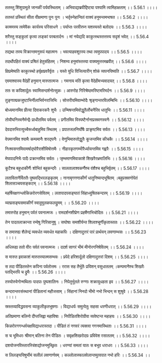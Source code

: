 ततस्तु शिंशुपामूले जानकीं पर्यवस्थिताम् ।
अभिवाद्याब्रवीद्दिष्ट्या पश्यामि त्वामिहाक्षताम् ।। 5.56.1 ।।।।

ततस्तं प्रस्थितं सीता वीक्षमाणा पुनः पुनः ।
भर्तृस्नेहान्वितं वाक्यं हनुमन्तमभाषत ।। 5.56.2 ।।।।

काममस्य त्वमेवैकः कार्यस्य परिसाधने ।
पर्याप्तः परवीरघ्न यशस्यस्ते बलोदयः ।। 5.56.3 ।।।।

शरैस्तु सङ्कुलां कृत्वा लङ्कां परबलार्दनः ।
मां नयेद्यदि काकुत्स्थस्तत्तस्य सदृशं भवेत् ।। 5.56.4 ।।।।

तद्यथा तस्य विक्रान्तमनुरूपं महात्मनः ।
भवत्याहवशूरस्य तथा त्वमुपपादय ।। 5.56.5 ।।।।

तदर्थोपहितं वाक्यं प्रश्रितं हेतुसंहितम् ।
निशम्य हनुमांस्तस्या वाक्यमुत्तरमब्रवीत् ।। 5.56.6 ।।।।

क्षिप्रमेष्यति काकुत्स्थो हर्यृक्षप्रवरैर्वृतः ।
यस्ते युधि विजित्यारीन् शोकं व्यपनयिष्यति ।। 5.56.7 ।।।।

एवमाश्वास्य वैदेहीं हनुमान् मारुतात्मजः ।
गमनाय मतिं कृत्वा वैदेहीमभ्यवादयत् ।। 5.56.8 ।।।।

ततः स कपिशार्दूलः स्वामिसन्दर्शनोत्सुकः ।
आरुरोह गिरिश्रेष्ठमरिष्टमरिमर्दनः ।। 5.56.9 ।।।।

तुङ्गपद्मकजुष्टाभिर्नीलाभिर्वनराजिभिः ।
सोत्तरीयमिवाम्भोदैः श्रृङ्गान्तरविलम्बिभिः ।। 5.56.10 ।।।।

बोध्यमानमिव प्रीत्या दिवाकरकरैः शुभैः ।
उन्मिषन्तमिवोद्धूतैर्लोचनैरिव धातुभिः ।। 5.56.11 ।।।।

तोयौघनिस्वनैर्मन्द्रैः प्राधीतमिव पर्वतम् ।
प्रगीतमिव विस्पष्टैर्नानाप्रस्रवणस्वनैः ।। 5.56.12 ।।।।

देवदारुभिरत्युच्चैरूर्ध्वबाहुमिव स्थितम् ।
प्रपातजलनिर्घोषैः प्राक्रृष्टमिव सर्वतः ।। 5.56.13 ।।।।

वेपमानमिव श्यामैः कम्पमानैः शरद्घनैः ।
वेणुभिमारुतोद्धूतैः कूजन्तमिव कीचकैः ।। 5.56.14 ।।।।

निःश्वसन्तमिवामर्षाद्घोरैराशीविषोत्तमैः ।
नीहारकृतगम्भीरैर्ध्यायन्तमिव गह्वरैः ।। 5.56.15 ।।।।

मेघपादनिभैः पादैः प्रक्रान्तमिव सर्वतः ।
जृम्भमाणमिवाकाशे शिखरैरभ्रमालिभिः ।। 5.56.16 ।।।।

कूटैश्च बहुधाकीर्णैः शोभितं बहुकन्दरैः ।
सालतालाश्वकर्णैश्च वंशैश्च बहुभिर्वृतम् ।। 5.56.17 ।।।।

लतावितानैर्विततैः पुष्पवद्भिरलङ्कृतम् ।
नानामृगगणाकीर्णं धातुनिष्यन्दभूषितम् ।बहुप्रस्रवणोपेतं शिलासञ्चयसङ्कटम् ।। 5.56.18 ।।।।

महर्षियक्षगन्धर्वकिन्नरोरगसेवितम् ।
लतापादपसङ्घातं सिंहाध्युषितकन्दरम् ।। 5.56.19 ।।।।

व्याघ्रसङ्घसमाकीर्णं स्वादुमूलकफलद्रुमम् ।
। 5.56.20 ।।।।

तमारुरोह हनुमान् पर्वतं पवनात्मजः ।
रामदर्शनशीघ्रेण प्रहर्षेणाभिचोदितः ।। 5.56.21 ।।।।

तेन पादतलाक्रान्ता रम्येषु गिरिसानुषु ।
सघोषाः समशीर्यन्त शिलाश्चूर्णीकृतास्ततः ।। 5.56.22 ।।।।

स तमारुह्य शैलेन्द्रं व्यवर्धत व्यवर्धत महाकपिः ।
दक्षिणादुत्तरं पारं प्रार्थयन् लवणाम्भसः ।। 5.56.23 ।।।।

अधिरूह्य ततो वीरः पर्वतं पवनात्मजः ।
ददर्श सागरं भीमं मीनोरगनिषेवितम् ।। 5.56.24 ।।।।

स मारुत इवाकाशं मारुतस्यात्मसम्भवः ।
प्रपेदे हरिशार्दूलो दक्षिणादुत्तरां दिशम् ।। 5.56.25 ।।।।

स तदा पीडितस्तेन कपिना पर्वतोत्तमः ।
ररास सह तैर्भूतैः प्रविशन् वसुधातलम् ।कम्पमानैश्च शिखरैः पतद्भिरपि च द्रुमैः ।। 5.56.26 ।।।।

तस्योरुवेगोन्मथिताः पादपाः पुष्पशालिनः ।
निपेतुर्भूतले रुग्णाः शक्रायुधहता इव ।। 5.56.27 ।।।।

कन्दरान्तरसंस्थानां पीडितानां महौजसाम् ।
सिंहानां निनदो भीमो नभो भिन्दन् स शुश्रुवे ।। 5.56.28 ।।।।

स्रस्तव्याविद्धवसना व्याकुलीकृतभूषणाः ।
विद्याधर्यः समुत्पेतुः सहसा धरणीधरात् ।। 5.56.29 ।।।।

अतिप्रमाणा बलिनो दीप्तजिह्वा महाविषाः ।
निपीडितशिरोग्रीवा व्यवेष्टन्त महाहयः ।। 5.56.30 ।।।।

किन्नरोरगगन्धर्वयक्षविद्याधरास्तदा ।
पीडितं तं नगवरं त्यक्त्वा गगनमास्थिताः ।। 5.56.31 ।।।।

स च भूमिधरः श्रीमान् बलिना तेन पीडितः ।
सवृक्षशिखरोदग्रः प्रविवेश रसातलम् ।। 5.56.32 ।।।।

दशयोजनविस्तारस्त्रिंशद्योजनमुच्छ्रितः ।
धरण्यां समतां यातः स बभूव धराधरः ।। 5.56.33 ।।।।

स लिलङ्घयिषुर्भीमं सलीलं लवणार्णवम् ।
कल्लोलास्फालवेलान्तमुत्पपात नभो हरिः ।। 5.56.34 ।।

